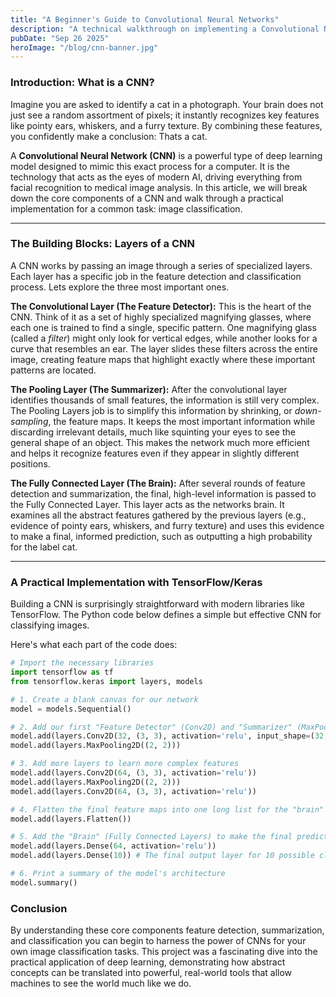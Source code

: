 ```yaml
---
title: "A Beginner's Guide to Convolutional Neural Networks"
description: "A technical walkthrough on implementing a Convolutional Neural Network (CNN) for image classification, explaining the core concepts and code."
pubDate: "Sep 26 2025"
heroImage: "/blog/cnn-banner.jpg"
---
```


### Introduction: What is a CNN?

Imagine you are asked to identify a cat in a photograph. Your brain does not just see a random assortment of pixels; it instantly recognizes key features like pointy ears, whiskers, and a furry texture. By combining these features, you confidently make a conclusion: Thats a cat.

A **Convolutional Neural Network (CNN)** is a powerful type of deep learning model designed to mimic this exact process for a computer. It is the technology that acts as the eyes of modern AI, driving everything from facial recognition to medical image analysis. In this article, we will break down the core components of a CNN and walk through a practical implementation for a common task: image classification.

---

### The Building Blocks: Layers of a CNN

A CNN works by passing an image through a series of specialized layers. Each layer has a specific job in the feature detection and classification process. Lets explore the three most important ones.

**The Convolutional Layer (The Feature Detector):** This is the heart of the CNN. Think of it as a set of highly specialized magnifying glasses, where each one is trained to find a single, specific pattern. One magnifying glass (called a *filter*) might only look for vertical edges, while another looks for a curve that resembles an ear. The layer slides these filters across the entire image, creating feature maps that highlight exactly where these important patterns are located.

 **The Pooling Layer (The Summarizer):** After the convolutional layer identifies thousands of small features, the information is still very complex. The Pooling Layers job is to simplify this information by shrinking, or *down-sampling*, the feature maps. It keeps the most important information while discarding irrelevant details, much like squinting your eyes to see the general shape of an object. This makes the network much more efficient and helps it recognize features even if they appear in slightly different positions.

 **The Fully Connected Layer (The Brain):** After several rounds of feature detection and summarization, the final, high-level information is passed to the Fully Connected Layer. This layer acts as the networks brain. It examines all the abstract features gathered by the previous layers (e.g., evidence of pointy ears, whiskers, and furry texture) and uses this evidence to make a final, informed prediction, such as outputting a high probability for the label cat.

---

### A Practical Implementation with TensorFlow/Keras

Building a CNN is surprisingly straightforward with modern libraries like TensorFlow. The Python code below defines a simple but effective CNN for classifying images.

Here's what each part of the code does:

```python
# Import the necessary libraries
import tensorflow as tf
from tensorflow.keras import layers, models

# 1. Create a blank canvas for our network
model = models.Sequential()

# 2. Add our first "Feature Detector" (Conv2D) and "Summarizer" (MaxPooling2D)
model.add(layers.Conv2D(32, (3, 3), activation='relu', input_shape=(32, 32, 3)))
model.add(layers.MaxPooling2D((2, 2)))

# 3. Add more layers to learn more complex features
model.add(layers.Conv2D(64, (3, 3), activation='relu'))
model.add(layers.MaxPooling2D((2, 2)))
model.add(layers.Conv2D(64, (3, 3), activation='relu'))

# 4. Flatten the final feature maps into one long list for the "brain"
model.add(layers.Flatten())

# 5. Add the "Brain" (Fully Connected Layers) to make the final prediction
model.add(layers.Dense(64, activation='relu'))
model.add(layers.Dense(10)) # The final output layer for 10 possible classes

# 6. Print a summary of the model's architecture
model.summary()
```
### Conclusion
By understanding these core components feature detection, summarization, and classification you can begin to harness the power of CNNs for your own image classification tasks. This project was a fascinating dive into the practical application of deep learning, demonstrating how abstract concepts can be translated into powerful, real-world tools that allow machines to see the world much like we do.